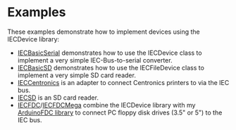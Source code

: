 # Examples

These examples demonstrate how to implement devices using the IECDevice library:
  - [IECBasicSerial](IECBasicSerial) demonstrates how to use the IECDevice class to implement a very simple IEC-Bus-to-serial converter.
  - [IECBasicSD](IECBasicSD) demonstrates how to use the IECFileDevice class to implement a very simple SD card reader.
  - [IECCentronics](IECCentronics) is an adapter to connect Centronics printers to via the IEC bus.
  - [IECSD](IECSD) is an SD card reader.
  - [IECFDC](IECFDC)/[IECFDCMega](IECFDCMega) combine the IECDevice library with my [ArduinoFDC library](https://github.com/dhansel/ArduinoFDC) to connect PC floppy disk drives (3.5" or 5") to the IEC bus.
